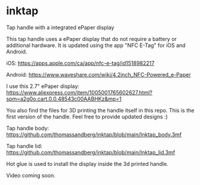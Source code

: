 # inktap
Tap handle with a integrated ePaper display

This tap handle uses a ePaper display that do not require a battery or additional hardware.
It is updated using the app "NFC E-Tag" for iOS and Android.

iOS:
https://apps.apple.com/ca/app/nfc-e-tag/id1518982217

Android:
https://www.waveshare.com/wiki/4.2inch_NFC-Powered_e-Paper

I use this 2.7" ePaper display:
https://www.aliexpress.com/item/1005001765602627.html?spm=a2g0o.cart.0.0.48543c00AABHKz&mp=1

You also find the files for 3D printing the handle itself in this repo.
This is the first version of the handle. Feel free to provide updated designs :)

Tap handle body:
https://github.com/thomassandberg/inktap/blob/main/Inktap_body.3mf

Tap handle lid:
https://github.com/thomassandberg/inktap/blob/main/Inktap_lid.3mf

Hot glue is used to install the display inside the 3d printed handle.

Video coming soon.
